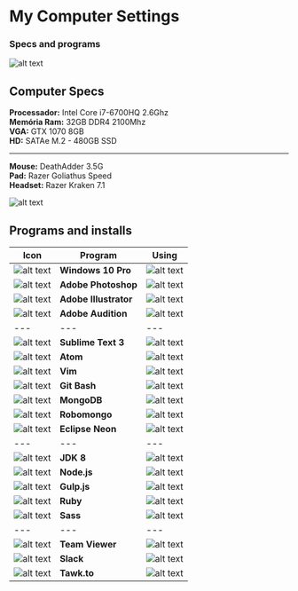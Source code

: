 # My Computer Settings
### Specs and programs

![alt text](http://res.cloudinary.com/osidney/image/upload/c_scale,w_300/v1497464483/GitHub/g1746.png "Avell G1746 Iron")
## Computer Specs
**Processador:** Intel Core i7-6700HQ 2.6Ghz  
**Memória Ram:** 32GB DDR4 2100Mhz  
**VGA:** GTX 1070 8GB  
**HD:** SATAe M.2 - 480GB SSD  
___
**Mouse:** DeathAdder 3.5G  
**Pad:** Razer Goliathus Speed  
**Headset:** Razer Kraken 7.1  

![alt text](http://avell.com.br/uploads/detalhes/produtos/portugues/iron/v4/G1746/index_22.jpg)

## Programs and installs

Icon | Program | Using
--- | --- | ---
![alt text](http://res.cloudinary.com/osidney/image/upload/v1497466456/GitHub/windows.png) | **Windows 10 Pro** | ![alt text](http://res.cloudinary.com/osidney/image/upload/v1497464989/GitHub/check.png)
![alt text](http://res.cloudinary.com/osidney/image/upload/v1497466129/GitHub/photoshop.png) | **Adobe Photoshop** | ![alt text](http://res.cloudinary.com/osidney/image/upload/v1497464989/GitHub/check.png)
![alt text](http://res.cloudinary.com/osidney/image/upload/v1497466129/GitHub/illustrator.png) | **Adobe Illustrator** | ![alt text](http://res.cloudinary.com/osidney/image/upload/v1497464989/GitHub/check.png)
![alt text](http://res.cloudinary.com/osidney/image/upload/v1497466129/GitHub/audition.png) | **Adobe Audition** | ![alt text](http://res.cloudinary.com/osidney/image/upload/v1497464989/GitHub/check.png)
--- | --- | ---
![alt text](http://res.cloudinary.com/osidney/image/upload/v1497466456/GitHub/sublime-text.png) | **Sublime Text 3** | ![alt text](http://res.cloudinary.com/osidney/image/upload/v1497464989/GitHub/check.png)
![alt text](http://res.cloudinary.com/osidney/image/upload/v1497466886/GitHub/atom.png) | **Atom** | ![alt text](http://res.cloudinary.com/osidney/image/upload/v1497464989/GitHub/check.png)
![alt text](http://res.cloudinary.com/osidney/image/upload/v1497467137/GitHub/vim.png) | **Vim** | ![alt text](http://res.cloudinary.com/osidney/image/upload/v1497464989/GitHub/check.png)
![alt text](http://res.cloudinary.com/osidney/image/upload/v1497468213/GitHub/git-bash.png) | **Git Bash** | ![alt text](http://res.cloudinary.com/osidney/image/upload/v1497464989/GitHub/check.png)
![alt text](http://res.cloudinary.com/osidney/image/upload/v1497467661/GitHub/mongo.png) | **MongoDB** | ![alt text](http://res.cloudinary.com/osidney/image/upload/v1497464989/GitHub/check.png)
![alt text](http://res.cloudinary.com/osidney/image/upload/v1497467232/GitHub/robomongo.png) | **Robomongo** | ![alt text](http://res.cloudinary.com/osidney/image/upload/v1497464989/GitHub/check.png)
![alt text](http://res.cloudinary.com/osidney/image/upload/v1497467061/GitHub/eclipse.png) | **Eclipse Neon** | ![alt text](http://res.cloudinary.com/osidney/image/upload/v1497464989/GitHub/check.png)
--- | --- | ---
![alt text](http://res.cloudinary.com/osidney/image/upload/v1497466456/GitHub/java.png) | **JDK 8** | ![alt text](http://res.cloudinary.com/osidney/image/upload/v1497464989/GitHub/check.png)
![alt text](http://res.cloudinary.com/osidney/image/upload/v1497466456/GitHub/node-js.png) | **Node.js** | ![alt text](http://res.cloudinary.com/osidney/image/upload/v1497464989/GitHub/check.png)
![alt text](http://res.cloudinary.com/osidney/image/upload/v1497467297/GitHub/gulp.png) | **Gulp.js** | ![alt text](http://res.cloudinary.com/osidney/image/upload/v1497464989/GitHub/check.png)
![alt text](http://res.cloudinary.com/osidney/image/upload/v1497468568/GitHub/ruby.png) | **Ruby** | ![alt text](http://res.cloudinary.com/osidney/image/upload/v1497464989/GitHub/check.png)
![alt text](http://res.cloudinary.com/osidney/image/upload/v1497466456/GitHub/sass.png) | **Sass** | ![alt text](http://res.cloudinary.com/osidney/image/upload/v1497464989/GitHub/check.png)
--- | --- | ---
![alt text](http://res.cloudinary.com/osidney/image/upload/v1497472416/GitHub/teamviewer.png) | **Team Viewer** | ![alt text](http://res.cloudinary.com/osidney/image/upload/v1497464989/GitHub/check.png)
![alt text](http://res.cloudinary.com/osidney/image/upload/v1497467509/GitHub/slack.png) | **Slack** | ![alt text](http://res.cloudinary.com/osidney/image/upload/v1497464989/GitHub/check.png)
![alt text](http://res.cloudinary.com/osidney/image/upload/v1497468130/GitHub/tawk-to.png) | **Tawk.to** | ![alt text](http://res.cloudinary.com/osidney/image/upload/v1497464989/GitHub/check.png)
